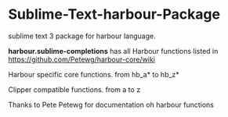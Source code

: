 # Sublime-Text-harbour-Package
sublime text 3 package for harbour language. 

**harbour.sublime-completions** has all Harbour functions listed in
https://github.com/Petewg/harbour-core/wiki
 
Harbour specific core functions. from hb_a* to hb_z*

Clipper compatible functions. from a to z   

Thanks to Pete Petewg for documentation oh harbour functions


